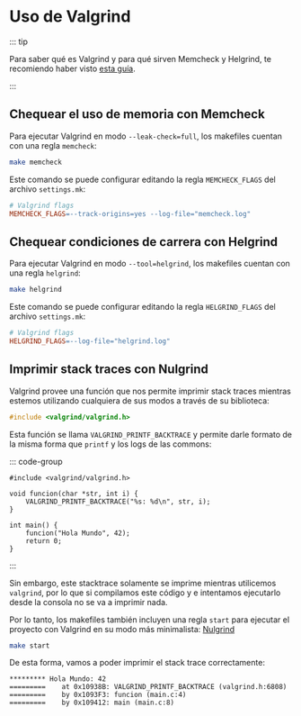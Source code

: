 # Uso de Valgrind

::: tip

Para saber qué es Valgrind y para qué sirven Memcheck y Helgrind, te recomiendo
haber visto [esta guía](https://docs.utnso.com.ar/guias/herramientas/valgrind).

:::

## Chequear el uso de memoria con Memcheck

Para ejecutar Valgrind en modo `--leak-check=full`, los makefiles cuentan con
una regla `memcheck`:

```bash
make memcheck
```
Este comando se puede configurar editando la regla `MEMCHECK_FLAGS` del archivo
`settings.mk`:

```makefile
# Valgrind flags
MEMCHECK_FLAGS=--track-origins=yes --log-file="memcheck.log"
```

## Chequear condiciones de carrera con Helgrind

Para ejecutar Valgrind en modo `--tool=helgrind`, los makefiles cuentan con
una regla `helgrind`:

```bash
make helgrind
```
Este comando se puede configurar editando la regla `HELGRIND_FLAGS` del archivo
`settings.mk`:

```makefile
# Valgrind flags
HELGRIND_FLAGS=--log-file="helgrind.log"
```

## Imprimir stack traces con Nulgrind

Valgrind provee una función que nos permite imprimir stack traces mientras
estemos utilizando cualquiera de sus modos a través de su biblioteca:

```c
#include <valgrind/valgrind.h>
```

Esta función se llama `VALGRIND_PRINTF_BACKTRACE` y permite darle formato de la
misma forma que `printf` y los logs de las commons:

::: code-group

```c:line-numbers{4} [main.c]
#include <valgrind/valgrind.h>

void funcion(char *str, int i) {
    VALGRIND_PRINTF_BACKTRACE("%s: %d\n", str, i);
}

int main() {
    funcion("Hola Mundo", 42);
    return 0;
}
```

:::

Sin embargo, este stacktrace solamente se imprime mientras utilicemos
`valgrind`, por lo que si compilamos este código y e intentamos ejecutarlo desde
la consola no se va a imprimir nada.

Por lo tanto, los makefiles también incluyen una regla `start` para ejecutar el
proyecto con Valgrind en su modo más minimalista:
[Nulgrind](https://valgrind.org/docs/manual/nl-manual.html)
```bash
make start
```

De esta forma, vamos a poder imprimir el stack trace correctamente:
```
********* Hola Mundo: 42
=========    at 0x10938B: VALGRIND_PRINTF_BACKTRACE (valgrind.h:6808)
=========    by 0x1093F3: funcion (main.c:4)
=========    by 0x109412: main (main.c:8)
```
